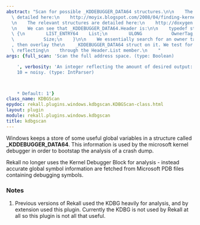 ```yaml
---
abstract: "Scan for possible _KDDEBUGGER_DATA64 structures.\n\n    The scanner is\
  \ detailed here:\n    http://moyix.blogspot.com/2008/04/finding-kernel-global-variables-in.html\n\
  \n    The relevant structures are detailed here:\n    http://doxygen.reactos.org/d3/ddf/include_2psdk_2wdbgexts_8h_source.html\n\
  \n    We can see that _KDDEBUGGER_DATA64.Header is:\n\n    typedef struct _DBGKD_DEBUG_DATA_HEADER64\
  \ {\n        LIST_ENTRY64    List;\n        ULONG           OwnerTag;\n        ULONG\
  \           Size;\n    }\n\n    We essentially search for an owner tag of \"KDBG\"\
  , then overlay the\n    _KDDEBUGGER_DATA64 struct on it. We test for validity by\
  \ reflecting\n    through the Header.List member.\n    "
args: {full_scan: 'Scan the full address space. (type: Boolean)

    ', verbosity: 'An integer reflecting the amount of desired output: 0 = quiet,
    10 = noisy. (type: IntParser)



    * Default: 1'}
class_name: KDBGScan
epydoc: rekall.plugins.windows.kdbgscan.KDBGScan-class.html
layout: plugin
module: rekall.plugins.windows.kdbgscan
title: kdbgscan
---
```


Windows keeps a store of some useful global variables in a structure called
**_KDDEBUGGER_DATA64**. This information is used by the microsoft kernel
debugger in order to bootstap the analysis of a crash dump.

Rekall no longer uses the Kernel Debugger Block for analysis - instead accurate
global symbol information are fetched from Microsoft PDB files containing
debugging symbols.

### Notes

1. Previous versions of Rekall used the KDBG heavily for analysis, and by
   extension used this plugin. Currently the KDBG is not used by Rekall at all
   so this plugin is not all that useful.